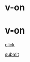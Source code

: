 # v-on

# v-on

[click](click%20d820c130f8de4ec99b2cffd133e53811.md)

[submit](submit%20617bd4f6ee4b4c57954d2cfb2bc2566e.md)